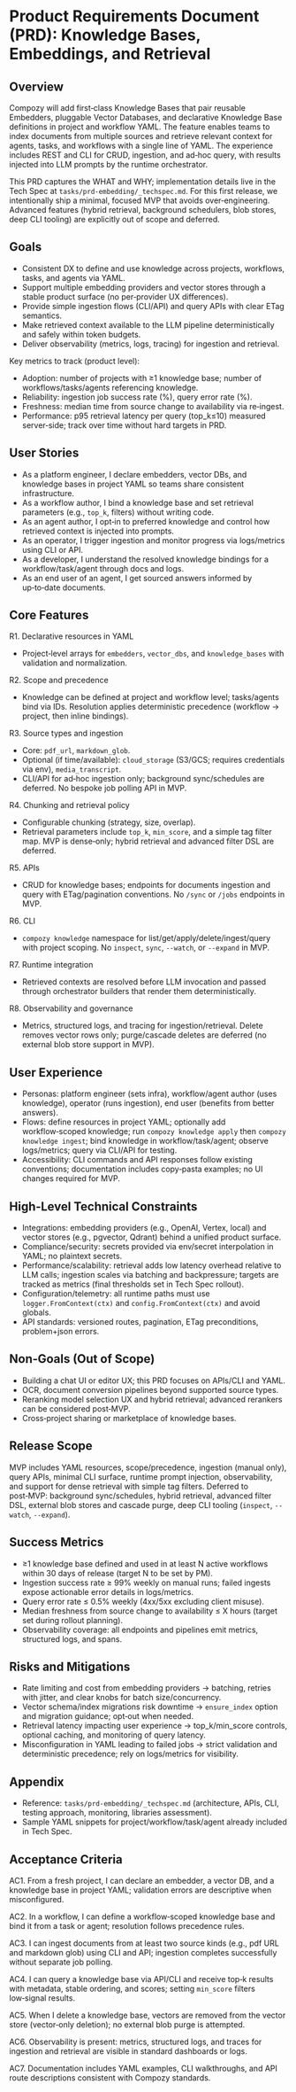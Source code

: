# Product Requirements Document (PRD): Knowledge Bases, Embeddings, and Retrieval

## Overview

Compozy will add first‑class Knowledge Bases that pair reusable Embedders, pluggable Vector Databases, and declarative Knowledge Base definitions in project and workflow YAML. The feature enables teams to index documents from multiple sources and retrieve relevant context for agents, tasks, and workflows with a single line of YAML. The experience includes REST and CLI for CRUD, ingestion, and ad‑hoc query, with results injected into LLM prompts by the runtime orchestrator.

This PRD captures the WHAT and WHY; implementation details live in the Tech Spec at `tasks/prd-embedding/_techspec.md`. For this first release, we intentionally ship a minimal, focused MVP that avoids over‑engineering. Advanced features (hybrid retrieval, background schedulers, blob stores, deep CLI tooling) are explicitly out of scope and deferred.

## Goals

- Consistent DX to define and use knowledge across projects, workflows, tasks, and agents via YAML.
- Support multiple embedding providers and vector stores through a stable product surface (no per‑provider UX differences).
- Provide simple ingestion flows (CLI/API) and query APIs with clear ETag semantics.
- Make retrieved context available to the LLM pipeline deterministically and safely within token budgets.
- Deliver observability (metrics, logs, tracing) for ingestion and retrieval.

Key metrics to track (product level):

- Adoption: number of projects with ≥1 knowledge base; number of workflows/tasks/agents referencing knowledge.
- Reliability: ingestion job success rate (%), query error rate (%).
- Freshness: median time from source change to availability via re‑ingest.
- Performance: p95 retrieval latency per query (top_k≤10) measured server‑side; track over time without hard targets in PRD.

## User Stories

- As a platform engineer, I declare embedders, vector DBs, and knowledge bases in project YAML so teams share consistent infrastructure.
- As a workflow author, I bind a knowledge base and set retrieval parameters (e.g., `top_k`, filters) without writing code.
- As an agent author, I opt‑in to preferred knowledge and control how retrieved context is injected into prompts.
- As an operator, I trigger ingestion and monitor progress via logs/metrics using CLI or API.
- As a developer, I understand the resolved knowledge bindings for a workflow/task/agent through docs and logs.
- As an end user of an agent, I get sourced answers informed by up‑to‑date documents.

## Core Features

R1. Declarative resources in YAML

- Project‑level arrays for `embedders`, `vector_dbs`, and `knowledge_bases` with validation and normalization.

R2. Scope and precedence

- Knowledge can be defined at project and workflow level; tasks/agents bind via IDs. Resolution applies deterministic precedence (workflow → project, then inline bindings).

R3. Source types and ingestion

- Core: `pdf_url`, `markdown_glob`.
- Optional (if time/available): `cloud_storage` (S3/GCS; requires credentials via env), `media_transcript`.
- CLI/API for ad‑hoc ingestion only; background sync/schedules are deferred. No bespoke job polling API in MVP.

R4. Chunking and retrieval policy

- Configurable chunking (strategy, size, overlap).
- Retrieval parameters include `top_k`, `min_score`, and a simple tag filter map. MVP is dense‑only; hybrid retrieval and advanced filter DSL are deferred.

R5. APIs

- CRUD for knowledge bases; endpoints for documents ingestion and query with ETag/pagination conventions. No `/sync` or `/jobs` endpoints in MVP.

R6. CLI

- `compozy knowledge` namespace for list/get/apply/delete/ingest/query with project scoping. No `inspect`, `sync`, `--watch`, or `--expand` in MVP.

R7. Runtime integration

- Retrieved contexts are resolved before LLM invocation and passed through orchestrator builders that render them deterministically.

R8. Observability and governance

- Metrics, structured logs, and tracing for ingestion/retrieval. Delete removes vector rows only; purge/cascade deletes are deferred (no external blob store support in MVP).

## User Experience

- Personas: platform engineer (sets infra), workflow/agent author (uses knowledge), operator (runs ingestion), end user (benefits from better answers).
- Flows: define resources in project YAML; optionally add workflow‑scoped knowledge; run `compozy knowledge apply` then `compozy knowledge ingest`; bind knowledge in workflow/task/agent; observe logs/metrics; query via CLI/API for testing.
- Accessibility: CLI commands and API responses follow existing conventions; documentation includes copy‑pasta examples; no UI changes required for MVP.

## High‑Level Technical Constraints

- Integrations: embedding providers (e.g., OpenAI, Vertex, local) and vector stores (e.g., pgvector, Qdrant) behind a unified product surface.
- Compliance/security: secrets provided via env/secret interpolation in YAML; no plaintext secrets.
- Performance/scalability: retrieval adds low latency overhead relative to LLM calls; ingestion scales via batching and backpressure; targets are tracked as metrics (final thresholds set in Tech Spec rollout).
- Configuration/telemetry: all runtime paths must use `logger.FromContext(ctx)` and `config.FromContext(ctx)` and avoid globals.
- API standards: versioned routes, pagination, ETag preconditions, problem+json errors.

## Non‑Goals (Out of Scope)

- Building a chat UI or editor UX; this PRD focuses on APIs/CLI and YAML.
- OCR, document conversion pipelines beyond supported source types.
- Reranking model selection UX and hybrid retrieval; advanced rerankers can be considered post‑MVP.
- Cross‑project sharing or marketplace of knowledge bases.

## Release Scope

MVP includes YAML resources, scope/precedence, ingestion (manual only), query APIs, minimal CLI surface, runtime prompt injection, observability, and support for dense retrieval with simple tag filters. Deferred to post‑MVP: background sync/schedules, hybrid retrieval, advanced filter DSL, external blob stores and cascade purge, deep CLI tooling (`inspect`, `--watch`, `--expand`).

## Success Metrics

- ≥1 knowledge base defined and used in at least N active workflows within 30 days of release (target N to be set by PM).
- Ingestion success rate ≥ 99% weekly on manual runs; failed ingests expose actionable error details in logs/metrics.
- Query error rate ≤ 0.5% weekly (4xx/5xx excluding client misuse).
- Median freshness from source change to availability ≤ X hours (target set during rollout planning).
- Observability coverage: all endpoints and pipelines emit metrics, structured logs, and spans.

## Risks and Mitigations

- Rate limiting and cost from embedding providers → batching, retries with jitter, and clear knobs for batch size/concurrency.
- Vector schema/index migrations risk downtime → `ensure_index` option and migration guidance; opt‑out when needed.
- Retrieval latency impacting user experience → top_k/min_score controls, optional caching, and monitoring of query latency.
- Misconfiguration in YAML leading to failed jobs → strict validation and deterministic precedence; rely on logs/metrics for visibility.

## Appendix

- Reference: `tasks/prd-embedding/_techspec.md` (architecture, APIs, CLI, testing approach, monitoring, libraries assessment).
- Sample YAML snippets for project/workflow/task/agent already included in Tech Spec.

## Acceptance Criteria

AC1. From a fresh project, I can declare an embedder, a vector DB, and a knowledge base in project YAML; validation errors are descriptive when misconfigured.

AC2. In a workflow, I can define a workflow‑scoped knowledge base and bind it from a task or agent; resolution follows precedence rules.

AC3. I can ingest documents from at least two source kinds (e.g., pdf URL and markdown glob) using CLI and API; ingestion completes successfully without separate job polling.

AC4. I can query a knowledge base via API/CLI and receive top‑k results with metadata, stable ordering, and scores; setting `min_score` filters low‑signal results.

AC5. When I delete a knowledge base, vectors are removed from the vector store (vector‑only deletion); no external blob purge is attempted.

AC6. Observability is present: metrics, structured logs, and traces for ingestion and retrieval are visible in standard dashboards or logs.

AC7. Documentation includes YAML examples, CLI walkthroughs, and API route descriptions consistent with Compozy standards.
